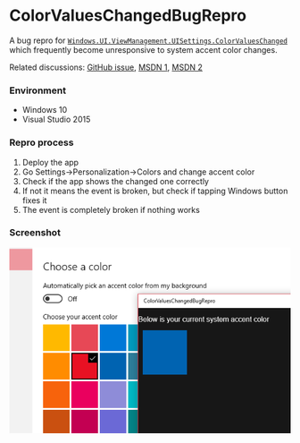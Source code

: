 # ColorValuesChangedBugRepro
A bug repro for [`Windows.UI.ViewManagement.UISettings.ColorValuesChanged`](https://msdn.microsoft.com/en-us/library/windows/apps/windows.ui.viewmanagement.uisettings.colorvalueschanged.aspx) which frequently become unresponsive to system accent color changes.

Related discussions: [GitHub issue](https://github.com/Microsoft/Windows-universal-samples/issues/114), [MSDN 1](https://social.msdn.microsoft.com/Forums/en-US/2a1e3d21-17a1-47d1-9783-6f4e97900f96/uisettingscolorvalueschanged?forum=wpdevelop), [MSDN 2](https://social.msdn.microsoft.com/Forums/en-US/f5242c51-4f15-42b0-b430-45428b78cc57/bug-repro-on-uisettingscolorvalueschanged?forum=wpdevelop)

### Environment

* Windows 10
* Visual Studio 2015

### Repro process

1. Deploy the app
2. Go Settings->Personalization->Colors and change accent color
3. Check if the app shows the changed one correctly
4. If not it means the event is broken, but check if tapping Windows button fixes it
5. The event is completely broken if nothing works

### Screenshot

![screenshot](Capture.PNG)
